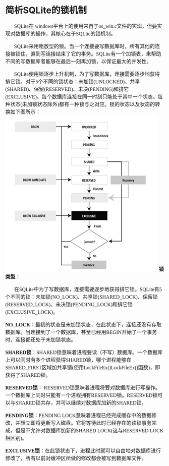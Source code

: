# 简析SQLite的锁机制
<font face="微软雅黑" size="3px">

&nbsp;&nbsp;&nbsp;&nbsp;&nbsp;&nbsp;&nbsp;SQLite在 windows平台上的使用来自于os_win.c文件的实现，但要实现对数据库的操作，其核心在于SQLite的锁机制。

&nbsp;&nbsp;&nbsp;&nbsp;&nbsp;&nbsp;&nbsp;SQLite采用粗放型的锁。当一个连接要写数据库时，所有其他的连接被锁住，直到写连接结束了它的事务。SQLite有一个加锁表，来帮助不同的写数据库者能够在最后一刻再加锁，以保证最大的并发性。

&nbsp;&nbsp;&nbsp;&nbsp;&nbsp;&nbsp;&nbsp;SQLite使用锁逐步上升机制，为了写数据库，连接需要逐步地获得排它锁。对于5个不同的锁状态：未加锁(UNLOCKED)、共享(SHARED)、保留(RESERVED)、未决(PENDING)和排它(EXCLUSIVE)。每个数据库连接在同一时刻只能处于其中一个状态。每种状态(未加锁状态除外)都有一种锁与之对应。锁的状态以及状态的转换如下图所示：
<img src="4.png">
**锁类型**：

&nbsp;&nbsp;&nbsp;&nbsp;&nbsp;&nbsp;&nbsp;在SQLite中为了写数据库，连接需要逐步地获得排它锁。SQLite有5个不同的锁：未加锁(NO_LOCK)、共享锁(SHARED_LOCK)、保留锁(RESERVED_LOCK)、未决锁(PENDING_LOCK)和排它锁(EXCLUSIVE_LOCK)。

**NO_LOCK**：最初的状态是未加锁状态，在此状态下，连接还没有存取数据库。当连接到了一个数据库，甚至已经用BEGIN开始了一个事务时，连接都还处于未加锁状态。

**SHARED锁**：SHARED锁意味着进程要读（不写）数据库。一个数据库上可以同时有多个进程获得SHARED锁，哪个进程能够在SHARED_FIRST区域加共享锁(使用LockFileEx()LockFileEx()函数)，即获得了SHARED锁。

**RESERVED锁**： RESERVED锁意味着进程将要对数据库进行写操作。一个数据库上同时只能有一个进程拥有RESERVED锁。RESERVED锁可以与SHARED锁共存，并可以继续对数据库加新的SHARED锁。


**PENDING锁**：PENDING LOCK意味着进程已经完成缓存中的数据修改，并想立即将更新写入磁盘。它将等待此时已经存在的读锁事务完成，但是不允许对数据库加新的SHARED LOCK(这与RESERVED LOCK相区别)。


**EXCLUSIVE锁**：在此锁状态下，进程此时就可以自由地对数据库进行修改了，所有以前对缓冲区所做的修改都会被写到数据库文件。
